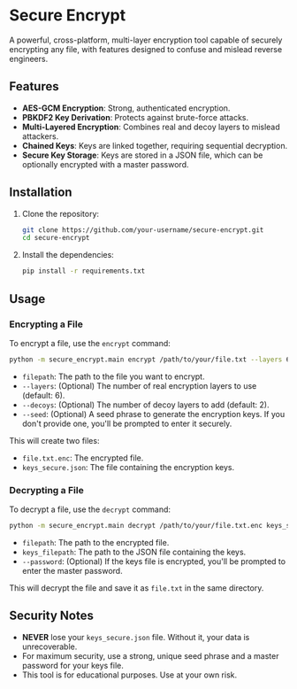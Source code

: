 # Secure Encrypt

A powerful, cross-platform, multi-layer encryption tool capable of securely encrypting any file, with features designed to confuse and mislead reverse engineers.

## Features

*   **AES-GCM Encryption**: Strong, authenticated encryption.
*   **PBKDF2 Key Derivation**: Protects against brute-force attacks.
*   **Multi-Layered Encryption**: Combines real and decoy layers to mislead attackers.
*   **Chained Keys**: Keys are linked together, requiring sequential decryption.
*   **Secure Key Storage**: Keys are stored in a JSON file, which can be optionally encrypted with a master password.

## Installation

1.  Clone the repository:
    ```bash
    git clone https://github.com/your-username/secure-encrypt.git
    cd secure-encrypt
    ```

2.  Install the dependencies:
    ```bash
    pip install -r requirements.txt
    ```

## Usage

### Encrypting a File

To encrypt a file, use the `encrypt` command:

```bash
python -m secure_encrypt.main encrypt /path/to/your/file.txt --layers 6 --decoys 2
```

*   `filepath`: The path to the file you want to encrypt.
*   `--layers`: (Optional) The number of real encryption layers to use (default: 6).
*   `--decoys`: (Optional) The number of decoy layers to add (default: 2).
*   `--seed`: (Optional) A seed phrase to generate the encryption keys. If you don't provide one, you'll be prompted to enter it securely.

This will create two files:

*   `file.txt.enc`: The encrypted file.
*   `keys_secure.json`: The file containing the encryption keys.

### Decrypting a File

To decrypt a file, use the `decrypt` command:

```bash
python -m secure_encrypt.main decrypt /path/to/your/file.txt.enc keys_secure.json
```

*   `filepath`: The path to the encrypted file.
*   `keys_filepath`: The path to the JSON file containing the keys.
*   `--password`: (Optional) If the keys file is encrypted, you'll be prompted to enter the master password.

This will decrypt the file and save it as `file.txt` in the same directory.

## Security Notes

*   **NEVER** lose your `keys_secure.json` file. Without it, your data is unrecoverable.
*   For maximum security, use a strong, unique seed phrase and a master password for your keys file.
*   This tool is for educational purposes. Use at your own risk.
